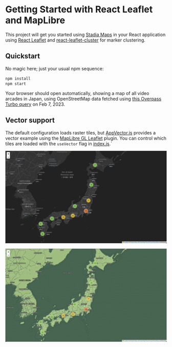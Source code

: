 # Getting Started with React Leaflet and MapLibre

This project will get you started using [Stadia Maps](https://stadiamaps.com/) in your React application using
[React Leaflet](https://react-leaflet.js.org/) and [react-leaflet-cluster](https://github.com/akursat/react-leaflet-cluster)
for marker clustering.

## Quickstart

No magic here; just your usual npm sequence:

```shell
npm install
npm start
```

Your browser should open automatically, showing a map of all video arcades in Japan, using OpenStreetMap
data fetched using [this Overpass Turbo query](https://overpass-turbo.eu/s/1r4V) on Feb 7, 2023.

## Vector support

The default configuration loads raster tiles, but [AppVector.js](src/AppVector.js)
provides a vector example using the [MapLibre GL Leaflet](https://github.com/maplibre/maplibre-gl-leaflet)
plugin. You can control which tiles are loaded with the `useVector` flag in [index.js](src/index.js).` 

![img.png](dark.png)

![img.png](gameboy.png)